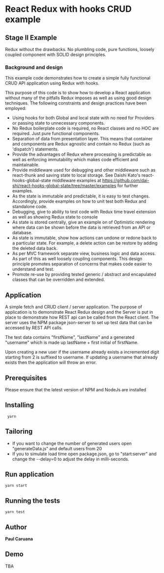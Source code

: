 # React Redux with hooks CRUD example

## Stage II Example

Redux without the drawbacks. No plumbling code, pure functions, loosely coupled component
with SOLID design principles.

### Background and design

This example code demonstrates how to create a simple fully functional CRUD API 
application using Redux with hooks. 

This purpose of this code is to show how to
develop a React application without many of the pitfalls Redux imposes as well as 
using good design techniques. The following constraints and design practices 
have been employed:

- Using hooks for both Global and local state with no need for Providers 
or passing state to unnecessary components.
- No Redux boilerplate code is required, no React classes and no HOC are required. 
Just pure functional components.
- Separation of data from presentation layer. This means that container 
and components are Redux agnostic and contain no Redux (such as 'dispatch') statements.
- Provide the advantages of Redux where processing is predictable as well as 
enforcing immutability which makes code efficient and maintainable.
- Provide middleware used for debugging and other middleware such as react-thunk and 
saving state to local storage. See Daishi Kato's react-hooks-global-state middleware
examples at https://github.com/dai-shi/react-hooks-global-state/tree/master/examples
for further examples.
- As the state is immutable and predictable, it is easy to test changes.
Accordingly, provide examples on how to unit test both Redux and standalone code. 
- Debugging, give to ability to test code with Redux time travel extension as well as showing
Redux state to console
- As state is stored centrally, give an example on of Optimistic rendering where data can be 
shown before the data is retrieved from an API or database.
- As state is immutable, show how actions can undone or redone back to a particular state. 
For example, a delete action can be restore by adding the deleted data back.
- As per MVC framework separate view, business logic and data access.
As part of this as well loosely coupling components. 
This design principle promotes separation of concerns that makes code easier to understand and test.
- Promote re-use by providing tested generic / abstract and encapulated classes that can be overridden and extended.

## Application

A simple fetch and CRUD client / server application. The purpose of application is to demonstrate React Redux
design and the Server is put in place to demonstrate how REST api can be called from the React client. The server 
uses the NPM package json-server to set up test data that can be accessed by REST API calls. 

The test data contains 
"firstName", "lastName" and a generated "username" which is made up lastName + first initial of firstName. 

Upon creating a new user if the username already exists a incremented digit starting from 2 is suffixed 
to username.
If updating a username that already exists then the application will throw an error.

## Prerequisites
 
Please ensure that the latest version of NPM and NodeJs are installed 
 
 ## Installing
 
```
 yarn 
```

 ## Tailoring
 
 - If you want to change the number of generated users open "generateData.js" and default users from 20
 - If you to simulate load time open package.json, go to "start:server" and change the --delay=0 to adjust 
 the delay in milli-seconds.   
 
## Run application
 
```
yarn start
```
 
 ## Running the tests
 ```
 yarn test
 ```
 
 ## Author
 
 **Paul Caruana** 
 
 ## Demo
 
 TBA
